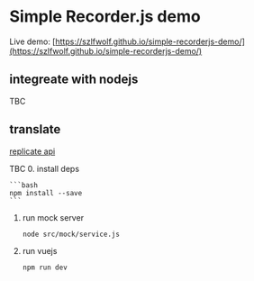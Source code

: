 # Simple Recorder.js demo

Live demo: [https://szlfwolf.github.io/simple-recorderjs-demo/](https://szlfwolf.github.io/simple-recorderjs-demo/)

## integreate with nodejs

TBC

## translate

[replicate api](!https://replicate.com/cjwbw/seamless_communication/api?tab=nodejs)

TBC
0. install deps

    ```bash
    npm install --save
    ```


1. run mock server

    ```bash
    node src/mock/service.js
    ```

2. run vuejs

    ```bash
    npm run dev
    ```